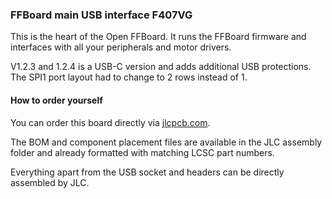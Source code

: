 ### FFBoard main USB interface F407VG
This is the heart of the Open FFBoard.
It runs the FFBoard firmware and interfaces with all your peripherals and motor drivers.

V1.2.3 and 1.2.4 is a USB-C version and adds additional USB protections.
The SPI1 port layout had to change to 2 rows instead of 1.

#### How to order yourself
You can order this board directly via [jlcpcb.com](https://jlcpcb.com).

The BOM and component placement files are available in the JLC assembly folder and already formatted with matching LCSC part numbers.

Everything apart from the USB socket and headers can be directly assembled by JLC.
